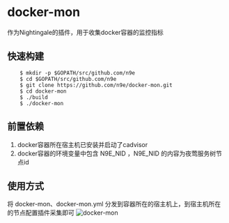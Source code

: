 # docker-mon 
作为Nightingale的插件，用于收集docker容器的监控指标

## 快速构建 
```
    $ mkdir -p $GOPATH/src/github.com/n9e
    $ cd $GOPATH/src/github.com/n9e
    $ git clone https://github.com/n9e/docker-mon.git
    $ cd docker-mon
    $ ./build
    $ ./docker-mon
```

## 前置依赖
1. docker容器所在宿主机已安装并启动了cadvisor
2. docker容器的环境变量中包含 N9E_NID ，N9E_NID 的内容为夜莺服务树节点id

## 使用方式
将 docker-mon、docker-mon.yml 分发到容器所在的宿主机上，到宿主机所在的节点配置插件采集即可
![docker-mon](https://s3-gz01.didistatic.com/n9e-pub/image/docker.png)